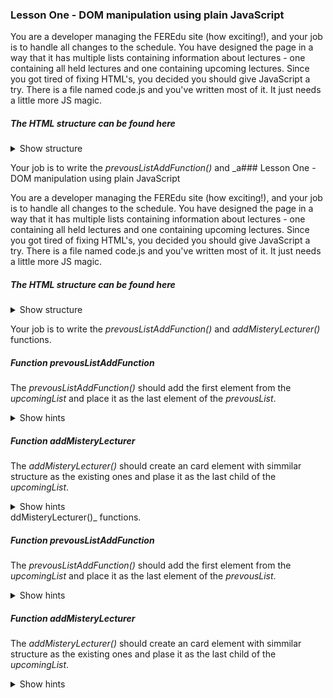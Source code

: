 ### Lesson One - DOM manipulation using plain JavaScript

You are a developer managing the FEREdu site (how exciting!), and your job is to handle all
changes to the schedule. You have designed the page in a way that it has multiple lists containing
information about lectures - one containing all held lectures and one containing upcoming lectures.
Since you got tired of fixing HTML's, you decided you should give JavaScript a try.
There is a file named code.js and you've written most of it. It just needs a little more JS magic.

##### The HTML structure can be found here 
<details> <summary> Show structure</summary>
```html
    <div>
        <div class="list">
          <h1>Održana predavanja</h1>
          <div id="previousList">
            <div id="emanuel" class="card">
              <img src="https://eestec.hr/feredu/wp-content/uploads/sites/18/2017/12/Emanuel.png" alt="Emanuel" />
              <h4>Emanuel Loborec - Design talks</h4>
            </div>
            <!-- Other children go here -->
          </div>
        </div>
        <div class="list">
          <h1>Predavanja koja će se održati</h1>
          <div id="upcomingList">
             <!-- Children structured as above go here -->
          </div>
        </div>
        <div class="list">
          <!-- Control buttons -->
          <button id="enable" onClick="enableButtons">Omogući uređivanje</button>
          <button class="active" onClick="lockButtons">Onemogući uređivanje</button>
          <button onClick="addMisteryLecturer">Dodaj tajnog predavača</button>          
          <button class="disabled" class="disabled" id="previousListAdd"> Dodaj u održana</button>
          <button class="disabled" id="upcomingListAdd">Dodaj u predavanja koja će se održati</button>
        </div>
      </div>
```
  This is the same as expected in the file.

</details>
 
Your job is to write the _prevousListAddFunction()_ and _a### Lesson One - DOM manipulation using plain JavaScript

You are a developer managing the FEREdu site (how exciting!), and your job is to handle all
changes to the schedule. You have designed the page in a way that it has multiple lists containing
information about lectures - one containing all held lectures and one containing upcoming lectures.
Since you got tired of fixing HTML's, you decided you should give JavaScript a try.
There is a file named code.js and you've written most of it. It just needs a little more JS magic.

##### The HTML structure can be found here 
<details> <summary> Show structure</summary>
  ```html
    <div>
        <div class="list">
          <h1>Održana predavanja</h1>
          <div id="previousList">
            <div id="emanuel" class="card">
              <img src="https://eestec.hr/feredu/wp-content/uploads/sites/18/2017/12/Emanuel.png" alt="Emanuel" />
              <h4>Emanuel Loborec - Design talks</h4>
            </div>
            <!-- Other children go here -->
          </div>
        </div>
        <div class="list">
          <h1>Predavanja koja će se održati</h1>
          <div id="upcomingList">
             <!-- Children structured as above go here -->
          </div>
        </div>
        <div class="list">
          <!-- Control buttons -->
          <button id="enable" onClick="enableButtons">Omogući uređivanje</button>
          <button class="active" onClick="lockButtons">Onemogući uređivanje</button>
          <button onClick="addMisteryLecturer">Dodaj tajnog predavača</button>          
          <button class="disabled" class="disabled" id="previousListAdd"> Dodaj u održana</button>
          <button class="disabled" id="upcomingListAdd">Dodaj u predavanja koja će se održati</button>
        </div>
      </div>
  ```
  This is the same as expected in the file.
</details>
 
Your job is to write the _prevousListAddFunction()_ and _addMisteryLecturer()_ functions.


##### Function _prevousListAddFunction_
The _prevousListAddFunction()_ should add the first element from the _upcomingList_ and place it
as the last element of the _prevousList_. 
<details> <summary> Show hints </summary>
  You are going to need this *_document.getElementById('prevousList')_* to select the prevousList.
  This is a DOM API function that retrieves the node which has the specified id.
  <br/>
  The function *_parentElement.appendChild(someElement)_* can be used to append a child
  at the end of a parent element. It should be of use to you.

</details>


##### Function _addMisteryLecturer_
The _addMisteryLecturer()_ should create an card element with simmilar structure as the existing ones and
plase it as the last child of the _upcomingList_.
<details> <summary> Show hints </summary> <p>
  You are going to need this *_document.createElement('div')_* create a div element.
  Checkout [this](https://developer.mozilla.org/en-US/docs/Web/API/Document/createElement) for more info.
</p>
</details>ddMisteryLecturer()_ functions.


##### Function _prevousListAddFunction_
The _prevousListAddFunction()_ should add the first element from the _upcomingList_ and place it
as the last element of the _prevousList_. 
<details> <summary> Show hints </summary>
  You are going to need this *_document.getElementById('prevousList')_* to select the prevousList.
  This is a DOM API function that retrieves the node which has the specified id.
  <br/>
  The function *_parentElement.appendChild(someElement)_* can be used to append a child
  at the end of a parent element. It should be of use to you.

</details>


##### Function _addMisteryLecturer_
The _addMisteryLecturer()_ should create an card element with simmilar structure as the existing ones and
plase it as the last child of the _upcomingList_.
<details> <summary> Show hints </summary> <p>
  You are going to need this *_document.createElement('div')_* create a div element.
  Checkout [this](https://developer.mozilla.org/en-US/docs/Web/API/Document/createElement) for more info.
</p>
</details>